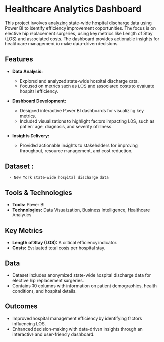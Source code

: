 # Healthcare Analytics Dashboard  

This project involves analyzing state-wide hospital discharge data using Power BI to identify efficiency improvement opportunities. The focus is on elective hip replacement surgeries, using key metrics like Length of Stay (LOS) and associated costs. The dashboard provides actionable insights for healthcare management to make data-driven decisions.  

## Features  
- **Data Analysis:**  
  - Explored and analyzed state-wide hospital discharge data.  
  - Focused on metrics such as LOS and associated costs to evaluate hospital efficiency.  

- **Dashboard Development:**  
  - Designed interactive Power BI dashboards for visualizing key metrics.  
  - Included visualizations to highlight factors impacting LOS, such as patient age, diagnosis, and severity of illness.  

- **Insights Delivery:**  
  - Provided actionable insights to stakeholders for improving throughput, resource management, and cost reduction.  

## Dataset :
      - New York state-wide hospital discharge data
      
## Tools & Technologies  
- **Tools:** Power BI  
- **Technologies:** Data Visualization, Business Intelligence, Healthcare Analytics  

## Key Metrics  
- **Length of Stay (LOS):** A critical efficiency indicator.  
- **Costs:** Evaluated total costs per hospital stay.  

## Data  
- Dataset includes anonymized state-wide hospital discharge data for elective hip replacement surgeries.  
- Contains 30 columns with information on patient demographics, health conditions, and hospital details.  

## Outcomes  
- Improved hospital management efficiency by identifying factors influencing LOS.  
- Enhanced decision-making with data-driven insights through an interactive and user-friendly dashboard.  

  
